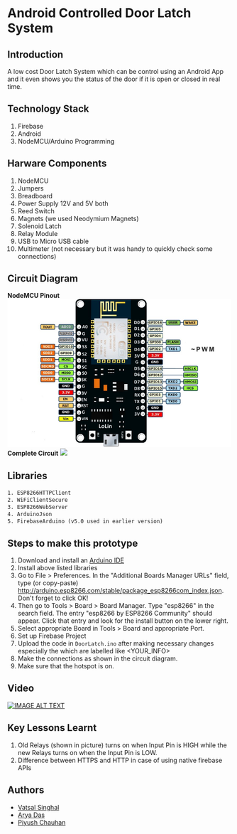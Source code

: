 # Android Controlled Door Latch System

## Introduction
A low cost Door Latch System which can be control using an Android App and it even shows you the status of the door if it is open or closed in real time. 

## Technology Stack
1. Firebase
2. Android
3. NodeMCU/Arduino Programming

## Harware Components
1. NodeMCU
2. Jumpers
3. Breadboard
4. Power Supply 12V and 5V both
5. Reed Switch
6. Magnets (we used Neodymium Magnets)
7. Solenoid Latch
8. Relay Module
9. USB to Micro USB cable
10. Multimeter (not necessary but it was handy to quickly check some connections)

## Circuit Diagram
**NodeMCU Pinout** ![](images/NodeMCU-pinout.jpg)
**Complete Circuit** ![](images/Circuit.jpg)

## Libraries
```
1. ESP8266HTTPClient
2. WiFiClientSecure
3. ESP8266WebServer
4. ArduinoJson
5. FirebaseArduino (v5.0 used in earlier version)
```

## Steps to make this prototype
1. Download and install an [Arduino IDE](https://www.arduino.cc/en/Main/Software)
2. Install above listed libraries
3. Go to File > Preferences. In the "Additional Boards Manager URLs" field, type (or copy-paste) http://arduino.esp8266.com/stable/package_esp8266com_index.json. Don't forget to click OK!
4. Then go to  Tools > Board > Board Manager. Type "esp8266" in the search field. The entry "esp8266 by ESP8266 Community" should appear. Click that entry and look for the install button on the lower right.
5. Select appropriate Board in Tools > Board and appropriate Port.
6. Set up Firebase Project
7. Upload the code in `DoorLatch.ino` after making necessary changes especially the which are labelled like <YOUR_INFO>
8. Make the connections as shown in the circuit diagram.
9. Make sure that the hotspot is on.

## Video
[![IMAGE ALT TEXT](http://img.youtube.com/vi/rhl77WLnQ0s/0.jpg)](http://www.youtube.com/watch?v=rhl77WLnQ0s)


## Key Lessons Learnt
1. Old Relays (shown in picture) turns on when Input Pin is HIGH while the new Relays turns on when the Input Pin is LOW.
2. Difference between HTTPS and HTTP in case of using native firebase APIs

## Authors
- [Vatsal Singhal](https://github.com/vatsalsin)
- [Arya Das](https://github.com/aryadas98)
- [Piyush Chauhan](https://github.com/piyushchauhan/)


